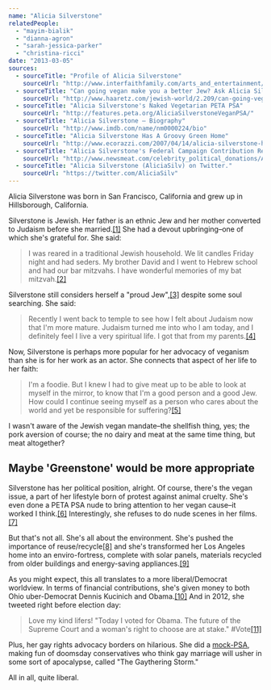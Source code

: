 ```yaml
---
name: "Alicia Silverstone"
relatedPeople:
  - "mayim-bialik"
  - "dianna-agron"
  - "sarah-jessica-parker"
  - "christina-ricci"
date: "2013-03-05"
sources:
  - sourceTitle: "Profile of Alicia Silverstone"
    sourceUrl: "http://www.interfaithfamily.com/arts_and_entertainment/popular_culture/Profile_of_Alicia_Silverstone--Daughter_of_Scottish_Mom_and_Jewish_Dad.shtml"
  - sourceTitle: "Can going vegan make you a better Jew? Ask Alicia Silverstone"
    sourceUrl: "http://www.haaretz.com/jewish-world/2.209/can-going-vegan-make-you-a-better-jew-ask-alicia-silverstone-1.2633"
  - sourceTitle: "Alicia Silverstone's Naked Vegetarian PETA PSA"
    sourceUrl: "http://features.peta.org/AliciaSilverstoneVeganPSA/"
  - sourceTitle: "Alicia Silverstone – Biography"
    sourceUrl: "http://www.imdb.com/name/nm0000224/bio"
  - sourceTitle: "Alicia Silverstone Has A Groovy Green Home"
    sourceUrl: "http://www.ecorazzi.com/2007/04/14/alicia-silverstone-has-a-groovy-green-home/"
  - sourceTitle: "Alicia Silverstone's Federal Campaign Contribution Report"
    sourceUrl: "http://www.newsmeat.com/celebrity_political_donations/Alicia_Silverstone.php"
  - sourceTitle: "Alicia Silverstone (AliciaSilv) on Twitter."
    sourceUrl: "https://twitter.com/AliciaSilv"
---
```


Alicia Silverstone was born in San Francisco, California and grew up in Hillsborough, California.

Silverstone is Jewish. Her father is an ethnic Jew and her mother converted to Judaism before she married.<a class="source-citation" href="#http://www.interfaithfamily.com/arts_and_entertainment/popular_culture/Profile_of_Alicia_Silverstone--Daughter_of_Scottish_Mom_and_Jewish_Dad.shtml" title="Profile of Alicia Silverstone">[1]</a> She had a devout upbringing–one of which she's grateful for. She said:

>I was reared in a traditional Jewish household. We lit candles Friday night and had seders. My brother David and I went to Hebrew school and had our bar mitzvahs. I have wonderful memories of my bat mitzvah.<a class="source-citation" href="#http://www.interfaithfamily.com/arts_and_entertainment/popular_culture/Profile_of_Alicia_Silverstone--Daughter_of_Scottish_Mom_and_Jewish_Dad.shtml" title="Profile of Alicia Silverstone">[2]</a>

Silverstone still considers herself a "proud Jew",<a class="source-citation" href="#http://www.interfaithfamily.com/arts_and_entertainment/popular_culture/Profile_of_Alicia_Silverstone--Daughter_of_Scottish_Mom_and_Jewish_Dad.shtml" title="Profile of Alicia Silverstone">[3]</a> despite some soul searching. She said:

>Recently I went back to temple to see how I felt about Judaism now that I'm more mature. Judaism turned me into who I am today, and I definitely feel I live a very spiritual life. I got that from my parents.<a class="source-citation" href="#http://www.interfaithfamily.com/arts_and_entertainment/popular_culture/Profile_of_Alicia_Silverstone--Daughter_of_Scottish_Mom_and_Jewish_Dad.shtml" title="Profile of Alicia Silverstone">[4]</a>

Now, Silverstone is perhaps more popular for her advocacy of veganism than she is for her work as an actor. She connects that aspect of her life to her faith:

>I'm a foodie. But I knew I had to give meat up to be able to look at myself in the mirror, to know that I'm a good person and a good Jew. How could I continue seeing myself as a person who cares about the world and yet be responsible for suffering?<a class="source-citation" href="#http://www.haaretz.com/jewish-world/2.209/can-going-vegan-make-you-a-better-jew-ask-alicia-silverstone-1.2633" title="Can going vegan make you a better Jew? Ask Alicia Silverstone">[5]</a>

I wasn't aware of the Jewish vegan mandate–the shellfish thing, yes; the pork aversion of course; the no dairy and meat at the same time thing, but meat altogether?


## Maybe 'Greenstone' would be more appropriate

Silverstone has her political position, alright. Of course, there's the vegan issue, a part of her lifestyle born of protest against animal cruelty. She's even done a PETA PSA nude to bring attention to her vegan cause–it worked I think.<a class="source-citation" href="#http://features.peta.org/AliciaSilverstoneVeganPSA/" title="Alicia Silverstone&apos;s Naked Vegetarian PETA PSA">[6]</a> Interestingly, she refuses to do nude scenes in her films.<a class="source-citation" href="#http://www.imdb.com/name/nm0000224/bio" title="Alicia Silverstone – Biography">[7]</a>

But that's not all. She's all about the environment. She's pushed the importance of reuse/recycle<a class="source-citation" href="#http://www.haaretz.com/jewish-world/2.209/can-going-vegan-make-you-a-better-jew-ask-alicia-silverstone-1.2633" title="Can going vegan make you a better Jew? Ask Alicia Silverstone">[8]</a> and she's transformed her Los Angeles home into an enviro-fortress, complete with solar panels, materials recycled from older buildings and energy-saving appliances.<a class="source-citation" href="#http://www.ecorazzi.com/2007/04/14/alicia-silverstone-has-a-groovy-green-home/" title="Alicia Silverstone Has A Groovy Green Home">[9]</a>

As you might expect, this all translates to a more liberal/Democrat worldview. In terms of financial contributions, she's given money to both Ohio uber-Democrat Dennis Kucinich and Obama.<a class="source-citation" href="#http://www.newsmeat.com/celebrity_political_donations/Alicia_Silverstone.php" title="Alicia Silverstone&apos;s Federal Campaign Contribution Report">[10]</a> And in 2012, she tweeted right before election day:

>Love my kind lifers! "Today I voted for Obama. The future of the Supreme Court and a woman's right to choose are at stake." #Vote<a class="source-citation" href="#https://twitter.com/AliciaSilv" title="Alicia Silverstone (AliciaSilv) on Twitter.">[11]</a>

Plus, her gay rights advocacy borders on hilarious. She did a [mock-PSA](http://www.funnyordie.com/videos/6eddb255b2/a-gaythering-storm), making fun of doomsday conservatives who think gay marriage will usher in some sort of apocalypse, called "The Gaythering Storm."

All in all, quite liberal.